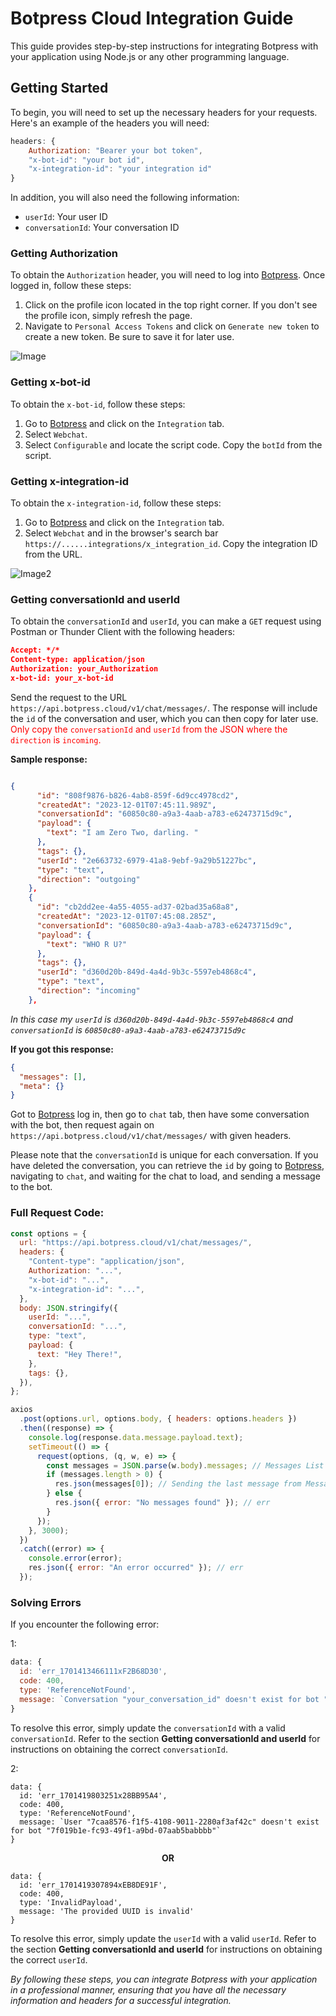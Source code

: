 # Botpress Cloud Integration Guide

This guide provides step-by-step instructions for integrating Botpress with your application using Node.js or any other programming language.

## Getting Started

To begin, you will need to set up the necessary headers for your requests. Here's an example of the headers you will need:

```javascript
headers: {
    Authorization: "Bearer your bot token",
    "x-bot-id": "your bot id",
    "x-integration-id": "your integration id"
}
```

In addition, you will also need the following information:

- `userId`: Your user ID
- `conversationId`: Your conversation ID

### Getting Authorization

To obtain the `Authorization` header, you will need to log into [Botpress](https://app.botpress.cloud/). Once logged in, follow these steps:

1. Click on the profile icon located in the top right corner. If you don't see the profile icon, simply refresh the page.
2. Navigate to `Personal Access Tokens` and click on `Generate new token` to create a new token. Be sure to save it for later use.

![Image](https://raw.githubusercontent.com/luoshenshi/Botpress-Cloud-Integration-Guide/main/assets/help1.png)

### Getting x-bot-id

To obtain the `x-bot-id`, follow these steps:

1. Go to [Botpress](https://app.botpress.cloud/) and click on the `Integration` tab.
2. Select `Webchat`.
3. Select `Configurable` and locate the script code. Copy the `botId` from the script.

### Getting x-integration-id

To obtain the `x-integration-id`, follow these steps:

1. Go to [Botpress](https://app.botpress.cloud/) and click on the `Integration` tab.
2. Select `Webchat` and in the browser's search bar `https://......integrations/x_integration_id`. Copy the integration ID from the URL.

![Image2](https://raw.githubusercontent.com/luoshenshi/Botpress-Cloud-Integration-Guide/main/assets/help2.png)

### Getting conversationId and userId

To obtain the `conversationId` and `userId`, you can make a `GET` request using Postman or Thunder Client with the following headers:

```json
Accept: */*
Content-type: application/json
Authorization: your_Authorization
x-bot-id: your_x-bot-id
```

Send the request to the URL `https://api.botpress.cloud/v1/chat/messages/`. The response will include the `id` of the conversation and user, which you can then copy for later use. <span style="color:red">Only copy the `conversationId` and `userId` from the JSON where the `direction` is `incoming`.</span>

**Sample response:**

```json

{
      "id": "808f9876-b826-4ab8-859f-6d9cc4978cd2",
      "createdAt": "2023-12-01T07:45:11.989Z",
      "conversationId": "60850c80-a9a3-4aab-a783-e62473715d9c",
      "payload": {
        "text": "I am Zero Two, darling. "
      },
      "tags": {},
      "userId": "2e663732-6979-41a8-9ebf-9a29b51227bc",
      "type": "text",
      "direction": "outgoing"
    },
    {
      "id": "cb2dd2ee-4a55-4055-ad37-02bad35a68a8",
      "createdAt": "2023-12-01T07:45:08.285Z",
      "conversationId": "60850c80-a9a3-4aab-a783-e62473715d9c",
      "payload": {
        "text": "WHO R U?"
      },
      "tags": {},
      "userId": "d360d20b-849d-4a4d-9b3c-5597eb4868c4",
      "type": "text",
      "direction": "incoming"
    },
```

_In this case my `userId` is `d360d20b-849d-4a4d-9b3c-5597eb4868c4` and `conversationId` is `60850c80-a9a3-4aab-a783-e62473715d9c`_

**If you got this response:**

```json
{
  "messages": [],
  "meta": {}
}
```

Got to [Botpress](https://app.botpress.cloud) log in, then go to `chat` tab, then have some conversation with the bot, then request again on `https://api.botpress.cloud/v1/chat/messages/` with given headers.

Please note that the `conversationId` is unique for each conversation. If you have deleted the conversation, you can retrieve the `id` by going to [Botpress](https://app.botpress.cloud), navigating to `chat`, and waiting for the chat to load, and sending a message to the bot.

### Full Request Code:

```javascript
const options = {
  url: "https://api.botpress.cloud/v1/chat/messages/",
  headers: {
    "Content-type": "application/json",
    Authorization: "...",
    "x-bot-id": "...",
    "x-integration-id": "...",
  },
  body: JSON.stringify({
    userId: "...",
    conversationId: "...",
    type: "text",
    payload: {
      text: "Hey There!",
    },
    tags: {},
  }),
};

axios
  .post(options.url, options.body, { headers: options.headers })
  .then((response) => {
    console.log(response.data.message.payload.text);
    setTimeout(() => {
      request(options, (q, w, e) => {
        const messages = JSON.parse(w.body).messages; // Messages List
        if (messages.length > 0) {
          res.json(messages[0]); // Sending the last message from Messages list ( Bot's Reply )
        } else {
          res.json({ error: "No messages found" }); // err
        }
      });
    }, 3000);
  })
  .catch((error) => {
    console.error(error);
    res.json({ error: "An error occurred" }); // err
  });
```

### Solving Errors

If you encounter the following error:

1:

```javascript
data: {
  id: 'err_1701413466111xF2B68D30',
  code: 400,
  type: 'ReferenceNotFound',
  message: `Conversation "your_conversation_id" doesn't exist for bot "your_bot_id"`
}
```

To resolve this error, simply update the `conversationId` with a valid `conversationId`. Refer to the section **Getting conversationId and userId** for instructions on obtaining the correct `conversationId`.

2:

```
data: {
  id: 'err_1701419803251x28BB95A4',
  code: 400,
  type: 'ReferenceNotFound',
  message: `User "7caa8576-f1f5-4108-9011-2280af3af42c" doesn't exist for bot "7f019b1e-fc93-49f1-a9bd-07aab5babbbb"`
}
```

<center><b>OR</b></center>

```
data: {
  id: 'err_1701419307894xEB8DE91F',
  code: 400,
  type: 'InvalidPayload',
  message: 'The provided UUID is invalid'
}
```

To resolve this error, simply update the `userId` with a valid `userId`. Refer to the section **Getting conversationId and userId** for instructions on obtaining the correct `userId`.

_By following these steps, you can integrate Botpress with your application in a professional manner, ensuring that you have all the necessary information and headers for a successful integration._
